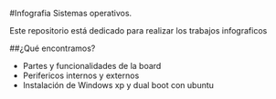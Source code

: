 #Infografia Sistemas operativos.

Este repositorio está dedicado para realizar los trabajos infograficos

##¿Qué encontramos?

* Partes y funcionalidades de la board
* Perifericos internos y externos
* Instalación de Windows xp y dual boot con ubuntu
